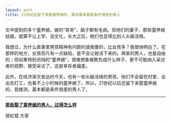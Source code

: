 ```yaml
---
layout: post
title: 21世纪还留下来娶童养媳的，推测基本都是条件很差的男人
---
```


文中提到的多个童养媳，嫁的“哥哥”，脑子都有毛病。但他们的妻子、那些童养媳姑娘，就算不让上学、没文化，长大之后，她们也显得比别人头脑活络。

我想过，为什么故事里男孩精神有问题的或痴傻的，比女孩多？我很快明白了。在那样的地方，女孩但凡有一点缺陷，是不会让她活下来的。再笨的男人，也是自由的；但如果特别迟纯的“童养媳”，很难想象被欺负成什么样子、更不可能纳入采访者的视野、接受采访了。这是幸存者偏差。

此外，在经济渐次发达的今天，也有一些头脑活络的男孩，他们不会留在村里、会出去打工，也看不上小时候的童养媳了。所以，21世纪以后还留下来娶童养媳的，我推测，基本都是条件很差的男人了。

---

**[那些娶了童养媳的男人，过得怎么样](https://mp.weixin.qq.com/s/ZOUqpgEuKhTrYuuUNKnFYQ)**

侯虹斌 大家